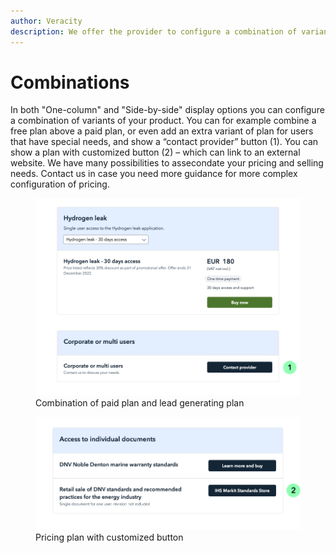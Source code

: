 ```yaml
---
author: Veracity
description: We offer the provider to configure a combination of variants of their product, enabling hybrid solutions.
---
```


# Combinations
In both "One-column" and "Side-by-side" display options you can configure a combination of variants of your product. 
You can for example combine a free plan above a paid plan, or even add an extra variant of plan for users that have special needs, and show a “contact provider” button (1). You can show a plan with customized button (2) – which can link to an external website.
We have many possibilities to assecondate your pricing and selling needs.
Contact us in case you need more guidance for more complex configuration of pricing.

<figure>
	<img src="../assets/special-need.png"/>
	<figcaption>Combination of paid plan and lead generating plan​</figcaption>
</figure>

<figure>
	<img src="../assets/custom-button.png"/>
	<figcaption>Pricing plan with customized button</figcaption>
</figure>


